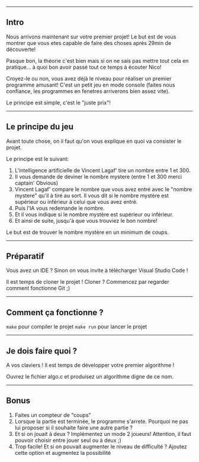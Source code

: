 ------------------
Intro
------------------

Nous arrivons maintenant sur votre premier projet! Le but est de vous montrer que vous etes capable de faire des choses après 29min de découverte!

Pasque bon, la théorie c'est bien mais si on ne sais pas mettre tout cela en pratique... à quoi bon avoir passé tout ce temps à écouter Nico! 


Croyez-le ou non, vous avez déjà le niveau pour réaliser un premier programme amusant! C'est un petit jeu en mode console (faites nous confiance, les programmes en fenetres arriverons bien assez vite).

Le principe est simple, c'est le "juste prix"!


------------------
Le principe du jeu 
------------------

Avant toute chose, on il faut qu'on vous explique en quoi va consister le projet.

Le principe est le suivant:
1. L'intelligence artificielle de Vincent Lagaf' tire un nombre entre 1 et 300.
2. Il vous demande de deviner le nombre mystere (entre 1 et 300 merci captain' Obvious) 
3. Vincent Lagaf' compare le nombre que vous avez entré avec le "nombre mystere" qu'il à tiré au sort. Il vous dit si le nombre mystère est supérieur ou inférieur à celui que vous avez entré.
4. Puis l'IA vous redemande le nombre.
5. Et il vous indique si le nombre mystère est supérieur ou inférieur.
6. Et ainsi de suite, jusqu'à que vous trouviez le bon nombre!

Le but est de trouver le nombre mystère en un minimum de coups.


------------------
Préparatif 
------------------

Vous avez un IDE ? Sinon on vous invite à télécharger Visual Studio Code ! 

Il est temps de cloner le projet ! Cloner ? Commencez par regarder comment fonctionne Git ;)



------------------
Comment ça fonctionne ?
------------------

```make``` pour compiler le projet
```make run``` pour lancer le projet

------------------
Je dois faire quoi ?
------------------

A vos claviers ! Il est temps de développer votre premier algorithme !

Ouvrez le fichier algo.c et produisez un algorithme digne de ce nom.



------------------
Bonus 
------------------
1. Faites un compteur de "coups"
2. Lorsque la partie est terminée, le programme s'arrete. Pourquoi ne pas lui proposer si il souhaite faire une autre partie ?
3. Et si on jouait à deux ? Implémentez un mode 2 joueurs! Attention, il faut pouvoir choisir entre jouer seul ou à deux ;)
5. Trop facile! Et si on pouvait augmenter le niveau de difficulté ? Ajoutez cette option et augmentez la possibilité 

